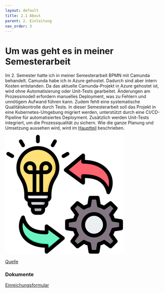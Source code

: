 ```yaml
---
layout: default
title: 2.1 About
parent: 2. Einleitung
nav_order: 3
---
```


# Um was geht es in meiner Semesterarbeit

Im 2. Semester hatte ich in meiner Semesterarbeit BPMN mit Camunda behandelt. Camunda habe ich in Azure gehostet. Dadurch sind aber intern Kosten entstanden. Da das aktuelle Camunda-Projekt in Azure gehostet ist, wird ohne Automatisierung oder Unit-Tests gearbeitet. Änderungen am Prozessmodell erfordern manuelles Deployment, was zu Fehlern und unnötigem Aufwand führen kann. Zudem fehlt eine systematische Qualitätskontrolle durch Tests. In dieser Semesterarbeit soll das Projekt in eine Kubernetes-Umgebung migriert werden, unterstützt durch eine CI/CD-Pipeline für automatisiertes Deployment. Zusätzlich werden Unit-Tests integriert, um die Prozessqualität zu sichern. Wie die ganze Planung und Umsetzung aussehen wird, wird im [Hauptteil](./Hauptteil/index.md) beschrieben.

![ISO9001](../../ressources/bilder/rsz_implementation.png)

[Quelle](../Quellenverzeichnis/index.md#about)


### Dokumente

[Einreichungsformular](../ressources/dokumente/ITCNE23_Semesterarbeit_4-V3(Einreichungsformular).pdf)